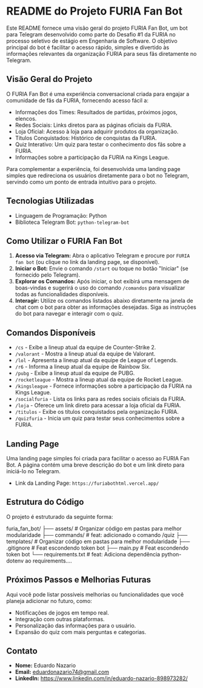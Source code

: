 # README do Projeto FURIA Fan Bot

Este README fornece uma visão geral do projeto FURIA Fan Bot, um bot para Telegram desenvolvido como parte do Desafio #1 da FURIA no processo seletivo de estágio em Engenharia de Software. O objetivo principal do bot é facilitar o acesso rápido, simples e divertido às informações relevantes da organização FURIA para seus fãs diretamente no Telegram.

## Visão Geral do Projeto

O FURIA Fan Bot é uma experiência conversacional criada para engajar a comunidade de fãs da FURIA, fornecendo acesso fácil a:

- Informações dos Times: Resultados de partidas, próximos jogos, elencos.
- Redes Sociais: Links diretos para as páginas oficiais da FURIA.
- Loja Oficial: Acesso à loja para adquirir produtos da organização.
- Títulos Conquistados: Histórico de conquistas da FURIA.
- Quiz Interativo: Um quiz para testar o conhecimento dos fãs sobre a FURIA.
- Informações sobre a participação da FURIA na Kings League.

Para complementar a experiência, foi desenvolvida uma landing page simples que redireciona os usuários diretamente para o bot no Telegram, servindo como um ponto de entrada intuitivo para o projeto.

## Tecnologias Utilizadas

- Linguagem de Programação: Python
- Biblioteca Telegram Bot: `python-telegram-bot`

## Como Utilizar o FURIA Fan Bot

1. **Acesso via Telegram:** Abra o aplicativo Telegram e procure por `FURIA fan bot` (ou clique no link da landing page, se disponível).
2. **Iniciar o Bot:** Envie o comando `/start` ou toque no botão "Iniciar" (se fornecido pelo Telegram).
3. **Explorar os Comandos:** Após iniciar, o bot exibirá uma mensagem de boas-vindas e sugerirá o uso do comando `/comandos` para visualizar todas as funcionalidades disponíveis.
4. **Interagir:** Utilize os comandos listados abaixo diretamente na janela de chat com o bot para obter as informações desejadas. Siga as instruções do bot para navegar e interagir com o quiz.

## Comandos Disponíveis

* `/cs` - Exibe a lineup atual da equipe de Counter-Strike 2.
* `/valorant` - Mostra a lineup atual da equipe de Valorant.
* `/lol` - Apresenta a lineup atual da equipe de League of Legends.
* `/r6` - Informa a lineup atual da equipe de Rainbow Six.
* `/pubg` - Exibe a lineup atual da equipe de PUBG.
* `/rocketleague` - Mostra a lineup atual da equipe de Rocket League.
* `/kingsleague` - Fornece informações sobre a participação da FURIA na Kings League.
* `/socialfuria` - Lista os links para as redes sociais oficiais da FURIA.
* `/loja` - Oferece um link direto para acessar a loja oficial da FURIA.
* `/titulos` - Exibe os títulos conquistados pela organização FURIA.
* `/quizfuria` - Inicia um quiz para testar seus conhecimentos sobre a FURIA.

## Landing Page

Uma landing page simples foi criada para facilitar o acesso ao FURIA Fan Bot. A página contém uma breve descrição do bot e um link direto para iniciá-lo no Telegram.

- Link da Landing Page: `https://furiabothtml.vercel.app/`

## Estrutura do Código

O projeto é estruturado da seguinte forma:

furia_fan_bot/
├── assets/         # Organizar código em pastas para melhor modularidade
├── commands/       # feat: adicionado o comando /quiz
├── templates/      # Organizar código em pastas para melhor modularidade
├── .gitignore      # Feat escondendo token bot
├── main.py         # Feat escondendo token bot
└── requirements.txt # feat: Adiciona dependência python-dotenv ao requirements....

## Próximos Passos e Melhorias Futuras

Aqui você pode listar possíveis melhorias ou funcionalidades que você planeja adicionar no futuro, como:

- Notificações de jogos em tempo real.
- Integração com outras plataformas.
- Personalização das informações para o usuário.
- Expansão do quiz com mais perguntas e categorias.

## Contato

- **Nome:** Eduardo Nazario
- **Email:** eduardonazario74@gmail.com
- **LinkedIn:** https://www.linkedin.com/in/eduardo-nazario-898973282/
